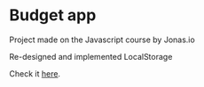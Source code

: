 # Budget app

Project made on the Javascript course by Jonas.io

Re-designed and implemented LocalStorage

Check it [here](https://dyukovlad.github.io/budgety).
